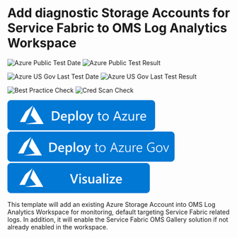 
# Add diagnostic Storage Accounts for Service Fabric to OMS Log Analytics Workspace

![Azure Public Test Date](https://azurequickstartsservice.blob.core.windows.net/badges/oms-existing-storage-account/PublicLastTestDate.svg)
![Azure Public Test Result](https://azurequickstartsservice.blob.core.windows.net/badges/oms-existing-storage-account/PublicDeployment.svg)

![Azure US Gov Last Test Date](https://azurequickstartsservice.blob.core.windows.net/badges/oms-existing-storage-account/FairfaxLastTestDate.svg)
![Azure US Gov Last Test Result](https://azurequickstartsservice.blob.core.windows.net/badges/oms-existing-storage-account/FairfaxDeployment.svg)

![Best Practice Check](https://azurequickstartsservice.blob.core.windows.net/badges/oms-existing-storage-account/BestPracticeResult.svg)
![Cred Scan Check](https://azurequickstartsservice.blob.core.windows.net/badges/oms-existing-storage-account/CredScanResult.svg)

[![Deploy to Azure](https://raw.githubusercontent.com/Azure/azure-quickstart-templates/master/1-CONTRIBUTION-GUIDE/images/deploytoazure.svg?sanitize=true)](https://portal.azure.com/#create/Microsoft.Template/uri/https%3A%2F%2Fraw.githubusercontent.com%2Fazure%2Fazure-quickstart-templates%2Fmaster%2Foms-existing-storage-account%2F%2Fazuredeploy.json)
[![Deploy to Azure US Gov](https://raw.githubusercontent.com/Azure/azure-quickstart-templates/master/1-CONTRIBUTION-GUIDE/images/deploytoazuregov.svg?sanitize=true)](https://portal.azure.us/#create/Microsoft.Template/uri/https%3A%2F%2Fraw.githubusercontent.com%2Fazure%2Fazure-quickstart-templates%2Fmaster%2Foms-existing-storage-account%2F%2Fazuredeploy.json) 
[![Visualize](https://raw.githubusercontent.com/Azure/azure-quickstart-templates/master/1-CONTRIBUTION-GUIDE/images/visualizebutton.svg?sanitize=true)](http://armviz.io/#/?load=https%3A%2F%2Fraw.githubusercontent.com%2FAzure%2Fazure-quickstart-templates%2Fmaster%oms-existing-storage-account%2Fazuredeploy.json)

This template will add an existing Azure Storage Account into OMS Log Analytics Workspace for monitoring, default targeting Service Fabric related logs. In addition, it will enable the Service Fabric OMS Gallery solution if not already enabled in the workspace. 

                                

              


